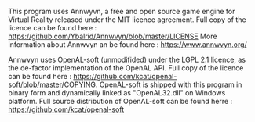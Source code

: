 This program uses Annwyvn, a free and open source game engine for Virtual Reality released under the MIT licence agreement.
Full copy of the licence can be found here : https://github.com/Ybalrid/Annwvyn/blob/master/LICENSE
More information about Annwvyn an be found here : https://www.annwvyn.org/

Annwvyn uses OpenAL-soft (unmodifided) under the LGPL 2.1 licence, as the de-factor implementation of the OpenAL API.
Full copy of the licence can be found here : https://github.com/kcat/openal-soft/blob/master/COPYING. 
OpenAL-soft is shipped with this program in binary form and dynamically linked as "OpenAL32.dll" on Windows platform.
Full source distribution of OpenAL-soft can be found herre : https://github.com/kcat/openal-soft

